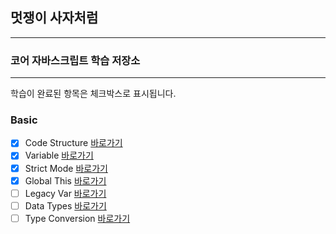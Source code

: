 ## 멋쟁이 사자처럼

---

### 코어 자바스크립트 학습 저장소

---

학습이 완료된 항목은 체크박스로 표시됩니다.

### Basic

- [x] Code Structure [바로가기](https://github.com/simseonbeom/core-javascript/blob/01.core/client/chapter/core/01.codeStructure.js)
- [x] Variable [바로가기](https://github.com/simseonbeom/core-javascript/blob/01.core/client/chapter/core/02.variables.js)
- [x] Strict Mode [바로가기](https://github.com/simseonbeom/core-javascript/blob/01.core/client/chapter/core/03.strictMode.js)
- [x] Global This [바로가기](https://github.com/simseonbeom/core-javascript/blob/01.core/client/chapter/core/04.globalThis.js)
- [ ] Legacy Var [바로가기](https://github.com/simseonbeom/core-javascript/blob/01.core/client/chapter/core/05.legacyVar.js)
- [ ] Data Types [바로가기](https://github.com/simseonbeom/core-javascript/blob/01.core/client/chapter/core/06.dataTypes.js)
- [ ] Type Conversion [바로가기](https://github.com/simseonbeom/core-javascript/blob/01.core/client/chapter/core/07.typeConversion.js)
